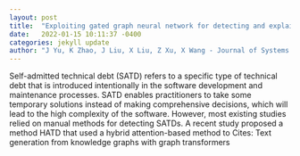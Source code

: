 ```yaml
---
layout: post
title:  "Exploiting gated graph neural network for detecting and explaining self-admitted technical debts"
date:   2022-01-15 10:11:37 -0400
categories: jekyll update
author: "J Yu, K Zhao, J Liu, X Liu, Z Xu, X Wang - Journal of Systems and Software, 2022"
---
```

Self-admitted technical debt (SATD) refers to a specific type of technical debt that is introduced intentionally in the software development and maintenance processes. SATD enables practitioners to take some temporary solutions instead of making comprehensive decisions, which will lead to the high complexity of the software. However, most existing studies relied on manual methods for detecting SATDs. A recent study proposed a method HATD that used a hybrid attention-based method to Cites: Text generation from knowledge graphs with graph transformers